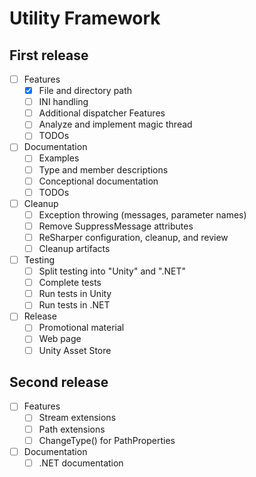 # Utility Framework

## First release

- [ ] Features
  - [X] File and directory path
  - [ ] INI handling
  - [ ] Additional dispatcher Features
  - [ ] Analyze and implement magic thread
  - [ ] TODOs
- [ ] Documentation
  - [ ] Examples
  - [ ] Type and member descriptions
  - [ ] Conceptional documentation
  - [ ] TODOs
- [ ] Cleanup
  - [ ] Exception throwing (messages, parameter names)
  - [ ] Remove SuppressMessage attributes
  - [ ] ReSharper configuration, cleanup, and review
  - [ ] Cleanup artifacts
- [ ] Testing
  - [ ] Split testing into "Unity" and ".NET"
  - [ ] Complete tests
  - [ ] Run tests in Unity
  - [ ] Run tests in .NET
- [ ] Release
  - [ ] Promotional material
  - [ ] Web page
  - [ ] Unity Asset Store

## Second release

- [ ] Features
  - [ ] Stream extensions
  - [ ] Path extensions
  - [ ] ChangeType() for PathProperties
- [ ] Documentation
  - [ ] .NET documentation
